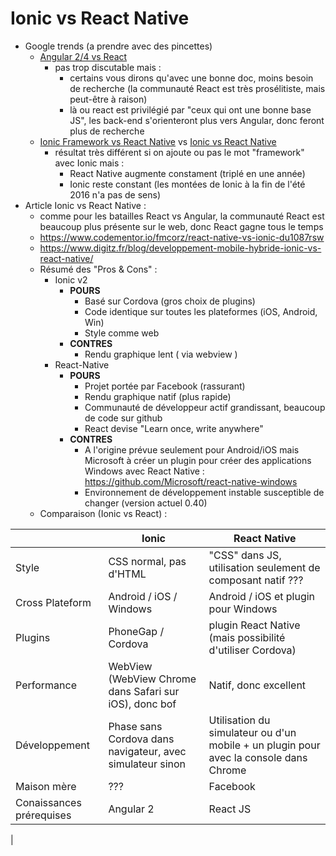 Ionic vs React Native
=====================

* Google trends (a prendre avec des pincettes)
  * [Angular 2/4 vs React](https://trends.google.com.sg/trends/explore?q=angular2%20%2B%20%22angular%202%22%20%2B%20%22angular%204%22%20%2B%20angular4,reactjs%20%2B%20%22react%20js%22)
    * pas trop discutable mais :
      * certains vous dirons qu'avec une bonne doc, moins besoin de recherche (la communauté React est très prosélitiste, mais peut-être à raison)
      * là ou react est privilégié par "ceux qui ont une bonne base JS", les back-end s'orienteront plus vers Angular, donc feront plus de recherche
  * [Ionic Framework vs React Native](https://trends.google.com.sg/trends/explore?q=ionic%20framework%20%2B%20ionic%20framwork%202,react%20native) vs [Ionic vs React Native](https://trends.google.com.sg/trends/explore?q=ionic,react%20native)
    * résultat très différent si on ajoute ou pas le mot "framework" avec Ionic mais :
      * React Native augmente constament (triplé en une année)
      * Ionic reste constant (les montées de Ionic à la fin de l'été 2016 n'a pas de sens)
* Article Ionic vs React Native : 
  * comme pour les batailles React vs Angular, la communauté React est beaucoup plus présente sur le web, donc React gagne tous le temps
  * https://www.codementor.io/fmcorz/react-native-vs-ionic-du1087rsw
  * https://www.digitz.fr/blog/developpement-mobile-hybride-ionic-vs-react-native/
  * Résumé des "Pros & Cons" :
    * Ionic v2
      * __POURS__
        * Basé sur Cordova (gros choix de plugins)
        * Code identique sur toutes les plateformes (iOS, Android, Win)
        * Style comme web
      * __CONTRES__
        * Rendu graphique lent ( via webview )
    * React-Native
      * __POURS__
        * Projet portée par Facebook (rassurant)
        * Rendu graphique natif (plus rapide)
        * Communauté de développeur actif grandissant, beaucoup de code sur github 
        * React devise "Learn once, write anywhere"
      * __CONTRES__
        * A l'origine prévue seulement pour Android/iOS mais Microsoft à créer un plugin pour créer des applications Windows avec React Native : https://github.com/Microsoft/react-native-windows
        * Environnement de développement instable susceptible de changer  (version actuel 0.40)
  * Comparaison (Ionic vs React) :     
  
|        | Ionic | React Native |
| ------ | ------- | ------------- |
| Style  | CSS normal, pas d'HTML  | "CSS" dans JS, utilisation seulement de composant natif ??? |
| Cross Plateform  | Android / iOS / Windows | Android / iOS et plugin pour Windows |
| Plugins | PhoneGap / Cordova | plugin React Native (mais possibilité d'utiliser Cordova) |
| Performance | WebView (WebView Chrome dans Safari sur iOS), donc bof | Natif, donc excellent |
| Développement | Phase sans Cordova dans navigateur, avec simulateur sinon | Utilisation du simulateur ou d'un mobile + un plugin pour avec la console dans Chrome |
| Maison mère | ??? | Facebook |
| Conaissances prérequises | Angular 2 | React JS |
|
